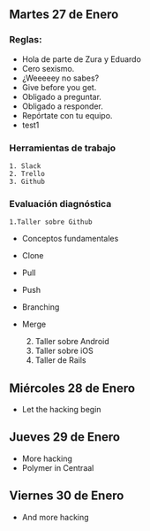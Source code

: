 ## Martes 27 de Enero
### Reglas:

+ Hola de parte de Zura y Eduardo
+ Cero sexismo.
+ ¿Weeeeey no sabes?
+ Give before you get.
+ Obligado a preguntar.
+ Obligado a responder.
+ Repórtate con tu equipo.
+ test1
	
### Herramientas de trabajo
	1. Slack
	2. Trello
	3. Github

### Evaluación diagnóstica
	1.Taller sobre Github
+ Conceptos fundamentales
+ Clone
+ Pull
+ Push
+ Branching
+ Merge

	2. Taller sobre Android
	3. Taller sobre iOS
	4. Taller de Rails


## Miércoles 28 de Enero
+ Let the hacking begin

## Jueves 29 de Enero
+ More hacking
+ Polymer in Centraal

## Viernes 30 de Enero
+ And more hacking


